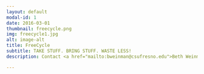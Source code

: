 ```yaml
---
layout: default
modal-id: 1
date: 2016-03-01
thumbnail: freecycle.png
img: freecycle1.jpg
alt: image-alt
title: FreeCycle
subtitle: TAKE STUFF. BRING STUFF. WASTE LESS!
description: Contact <a href="mailto:bweinman@csufresno.edu">Beth Weinman</a> to donate ahead of time or come to Earth Day to swap. All leftover items will be donated.

---
```

